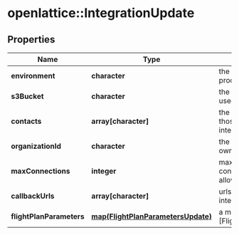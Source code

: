 # openlattice::IntegrationUpdate

## Properties
Name | Type | Description | Notes
------------ | ------------- | ------------- | -------------
**environment** | **character** | the retrofit environment (e.g. production, local) | [optional] 
**s3Bucket** | **character** | the url of the s3bucket to be used | [optional] 
**contacts** | **array[character]** | the set of email addresses of those responsible for the integration | [optional] 
**organizationId** | **character** | the id of the organization that owns the integration | [optional] 
**maxConnections** | **integer** | maximum number of connections to postgres allowed for this integration | [optional] 
**callbackUrls** | **array[character]** | urls to receive a POST when integration has completed | [optional] 
**flightPlanParameters** | [**map(FlightPlanParametersUpdate)**](FlightPlanParametersUpdate.md) | a map from [Flight] name to [FlightPlanParametersUpdate] | [optional] 



